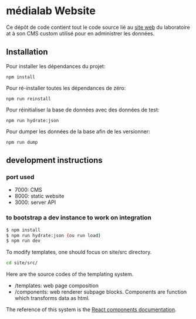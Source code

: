 # médialab Website

Ce dépôt de code contient tout le code source lié au [site web](https://medialab.sciencespo.fr) du laboratoire at à son CMS custom utilisé pour en administrer les données.

## Installation

Pour installer les dépendances du projet:

```
npm install
```

Pour ré-installer toutes les dépendances de zéro:

```
npm run reinstall
```

Pour réinitialiser la base de données avec des données de test:

```
npm run hydrate:json
```

Pour dumper les données de la base afin de les versionner:

```
npm run dump
```

## development instructions 

### port used 

- 7000: CMS
- 8000: static website
- 3000: server API

### to bootstrap a dev instance to work on integration

```bash
$ npm install
$ npm run hydrate:json (ou run load)
$ npm run dev
```

To modify templates, one should focus on site/src directory.

```bash
cd site/src/
```

Here are the source codes of the templating system.

- /templates: web page composition
- /components: web renderer subpage blocks. Components are function which transforms data as html.

The reference of this system is the [React components documentation](https://reactjs.org/docs/react-component.html).

